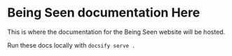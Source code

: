 # Being Seen documentation Here

This is where the documentation for the Being Seen website will be hosted.

Run these docs locally with `docsify serve .`
